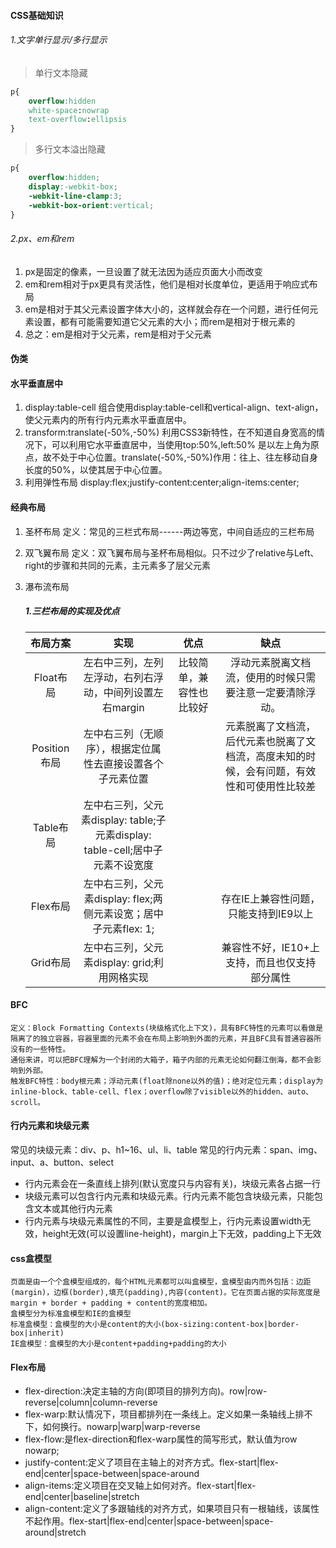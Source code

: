 #### CSS基础知识
###### 1.文字单行显示/多行显示
> 单行文本隐藏
```css
p{
	overflow:hidden
	white-space:nowrap
	text-overflow:ellipsis
}
```
> 多行文本溢出隐藏
```css
p{
	overflow:hidden;
	display:-webkit-box;
	-webkit-line-clamp:3;
	-webkit-box-orient:vertical;
}
```

###### 2.px、em和rem
1.	px是固定的像素，一旦设置了就无法因为适应页面大小而改变
2.	em和rem相对于px更具有灵活性，他们是相对长度单位，更适用于响应式布局
3.	em是相对于其父元素设置字体大小的，这样就会存在一个问题，进行任何元素设置，都有可能需要知道它父元素的大小；而rem是相对于根元素的
4.	总之：em是相对于父元素，rem是相对于父元素

#### 伪类
#### 水平垂直居中
1.	display:table-cell
	组合使用display:table-cell和vertical-align、text-align，使父元素内的所有行内元素水平垂直居中。
2.	transform:translate(-50%,-50%)
	利用CSS3新特性，在不知道自身宽高的情况下，可以利用它水平垂直居中，当使用top:50%,left:50% 是以左上角为原点，故不处于中心位置。translate(-50%,-50%)作用：往上、往左移动自身长度的50%，以使其居于中心位置。
3.	利用弹性布局
	display:flex;justify-content:center;align-items:center;
#### 经典布局
1.	圣杯布局
	定义：常见的三栏式布局------两边等宽，中间自适应的三栏布局
	
2.	双飞翼布局
	定义：双飞翼布局与圣杯布局相似。只不过少了relative与Left、right的步骤和共同的元素，主元素多了层父元素
	
3.	瀑布流布局

	##### 1.三栏布局的实现及优点
	
	|   布局方案   |                             实现                             |           优点           |                             缺点                             |
	| :----------: | :----------------------------------------------------------: | :----------------------: | :----------------------------------------------------------: |
	|  Float布局   |   左右中三列，左列左浮动，右列右浮动，中间列设置左右margin   | 比较简单，兼容性也比较好 |   浮动元素脱离文档流，使用的时候只需要注意一定要清除浮动。   |
	| Position布局 |  左中右三列（无顺序），根据定位属性去直接设置各个子元素位置  |                          | 元素脱离了文档流，后代元素也脱离了文档流，高度未知的时候，会有问题，有效性和可使用性比较差 |
	|  Table布局   | 左中右三列，父元素display: table;子元素display: table-cell;居中子元素不设宽度 |                          |                                                              |
	|   Flex布局   | 左中右三列，父元素display: flex;两侧元素设宽；居中子元素flex: 1; |                          |            存在IE上兼容性问题，只能支持到IE9以上             |
	|   Grid布局   |         左中右三列，父元素display: grid;利用网格实现         |                          |        兼容性不好，IE10+上支持，而且也仅支持部分属性         |
	
	

#### BFC
	定义：Block Formatting Contexts(块级格式化上下文)，具有BFC特性的元素可以看做是隔离了的独立容器，容器里面的元素不会在布局上影响到外面的元素，并且BFC具有普通容器所没有的一些特性。
	通俗来讲，可以把BFC理解为一个封闭的大箱子，箱子内部的元素无论如何翻江倒海，都不会影响到外部。
	触发BFC特性：body根元素；浮动元素(float除none以外的值)；绝对定位元素；display为inline-block、table-cell、flex；overflow除了visible以外的hidden、auto、scroll。
#### 行内元素和块级元素
常见的块级元素：div、p、h1~16、ul、li、table
常见的行内元素：span、img、input、a、button、select

- 行内元素会在一条直线上排列(默认宽度只与内容有关)，块级元素各占据一行
- 块级元素可以包含行内元素和块级元素。行内元素不能包含块级元素，只能包含文本或其他行内元素
- 行内元素与块级元素属性的不同，主要是盒模型上，行内元素设置width无效，height无效(可以设置line-height)，margin上下无效，padding上下无效
#### css盒模型
	页面是由一个个盒模型组成的，每个HTML元素都可以叫盒模型，盒模型由内而外包括：边距(margin)，边框(border),填充(padding),内容(content)。它在页面占据的实际宽度是margin + border + padding + content的宽度相加。
	盒模型分为标准盒模型和IE的盒模型
	标准盒模型：盒模型的大小是content的大小(box-sizing:content-box|border-box|inherit)
	IE盒模型：盒模型的大小是content+padding+padding的大小
#### Flex布局
- flex-direction:决定主轴的方向(即项目的排列方向)。row|row-reverse|column|column-reverse
- flex-warp:默认情况下，项目都排列在一条线上。定义如果一条轴线上排不下，如何换行。nowarp|warp|warp-reverse
- flex-flow:是flex-direction和flex-warp属性的简写形式，默认值为row nowarp;
- justify-content:定义了项目在主轴上的对齐方式。flex-start|flex-end|center|space-between|space-around
- align-items:定义项目在交叉轴上如何对齐。flex-start|flex-end|center|baseline|stretch
- align-content:定义了多跟轴线的对齐方式，如果项目只有一根轴线，该属性不起作用。flex-start|flex-end|center|space-between|space-around|stretch